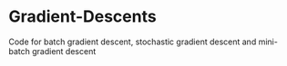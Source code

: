 # Gradient-Descents
Code for batch gradient descent, stochastic gradient descent and mini-batch gradient descent
